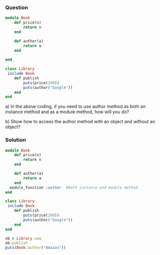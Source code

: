 ### Question
```ruby
module Book  
	def price(n) 
		return n
	end  

	def author(a)
		return a
	end  
    
end  

class Library  
 include Book  
	def publish  
		puts(price(200))  
		puts(author("Google"))  
	end  
end  

```

a) In the above coding, if you need to use author method as both an instance method and as a module method, how will you do?


b) Show how to access the author method with an object and without an object?


### Solution
```ruby
module Book  
	def price(n) 
		return n
	end  

	def author(a)
		return a
	end  
  module_function :author  #Both instance and module method
end  

class Library  
 include Book  
	def publish  
		puts(price(200))  
		puts(author("Google"))  
	end  
end  

ob = Library.new  
ob.publish  
puts(Book.author("Amazon"))
```










